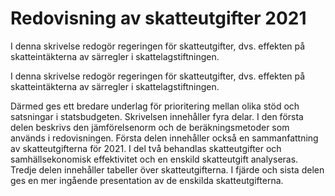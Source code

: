 # Redovisning av skatteutgifter 2021

I denna skrivelse redogör regeringen för skatteutgifter, dvs. effekten på skatteintäkterna av särregler i skattelagstiftningen.

I denna skrivelse redogör regeringen för skatteutgifter, dvs. effekten på skatteintäkterna av särregler i skattelagstiftningen.

Därmed ges ett bredare underlag för prioritering mellan olika stöd och satsningar i statsbudgeten. Skrivelsen innehåller fyra delar. I den första delen beskrivs den jämförelsenorm och de beräkningsmetoder som används i redovisningen. Första delen innehåller också en sammanfattning av skatteutgifterna för 2021. I del två behandlas skatteutgifter och samhällsekonomisk effektivitet och en enskild skatteutgift analyseras. Tredje delen innehåller tabeller över skatteutgifterna. I fjärde och sista delen ges en mer ingående presentation av de enskilda skatteutgifterna.
